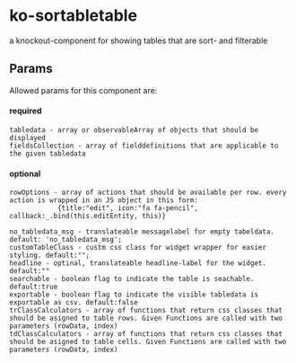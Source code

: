 # ko-sortabletable
a knockout-component for showing tables that are sort- and filterable

## Params

Allowed params for this component are:

#### required

    tabledata - array or observableArray of objects that should be displayed
    fieldsCollection - array of fielddefinitions that are applicable to the given tabledata
        

#### optional

    rowOptions - array of actions that should be available per row. every action is wrapped in an JS object in this form: 
                {title:"edit", icon:"fa fa-pencil", callback:_.bind(this.editEntity, this)}
    
    no_tabledata_msg - translateable messagelabel for empty tabeldata. default: 'no_tabledata_msg';
    customTableClass - custm css class for widget wrapper for easier styling. default:"";
    headline - optinal, translateable headline-label for the widget. default:""
    searchable - boolean flag to indicate the table is seachable. default:true
    exportable - boolean flag to indicate the visible tabledata is exportable as csv. default:false
    trClassCalculators - array of functions that return css classes that should be asigned to table rows. Given Functions are called with two parameters (rowData, index)
    tdClassCalculators - array of functions that return css classes that should be asigned to table cells. Given Functions are called with two parameters (rowData, index)

